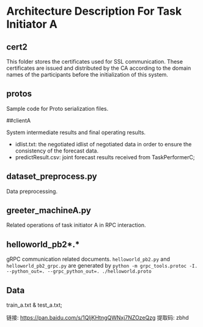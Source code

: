 # Architecture Description For Task Initiator A

## cert2

This folder stores the certificates used for SSL communication. These certificates are issued and distributed by the CA according to the domain names of the participants before the initialization of this system.

## protos

Sample code for Proto serialization files.

##clientA

System intermediate results and final operating results.

* idlist.txt: the negotiated idlist of negotiated data in order to ensure the consistency of the forecast data.
* predictResult.csv: joint forecast results received from TaskPerformerC;

## dataset_preprocess.py

Data preprocessing.

## greeter_machineA.py

Related operations of task initiator A in RPC interaction.

## helloworld_pb2\*.\*

gRPC communication related documents. `helloworld_pb2.py` and `helloworld_pb2_grpc.py` are generated by `python -m grpc_tools.protoc -I. --python_out=. --grpc_python_out=. ./helloworld.proto`

## Data

train_a.txt & test_a.txt;

链接: https://pan.baidu.com/s/1QljKHtngQWNxj7NZOzeQzg 提取码: zbhd